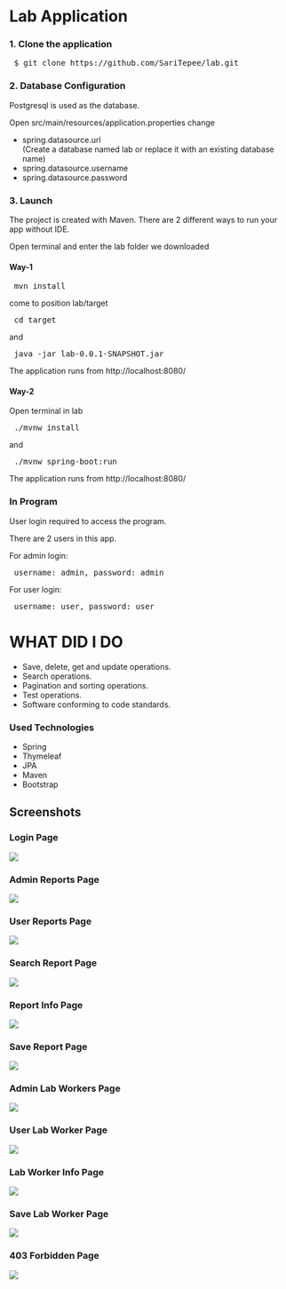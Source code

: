 # Lab Application

### 1. Clone the application

<pre> $ git clone https://github.com/SariTepee/lab.git </pre>

### 2. Database Configuration

Postgresql is used as the database.

Open src/main/resources/application.properties change 
<ul>
    <li>spring.datasource.url</li> (Create a database named lab or replace it with an existing database name)
    <li>spring.datasource.username</li>
    <li>spring.datasource.password</li>
</ul>

### 3. Launch

The project is created with Maven. There are 2 different ways to run your app without IDE.

Open terminal and enter the lab folder we downloaded

#### Way-1

<pre> mvn install </pre>
come to position lab/target
<pre> cd target </pre>
and
<pre> java -jar lab-0.0.1-SNAPSHOT.jar </pre>

The application runs from http://localhost:8080/

#### Way-2
Open terminal in lab
<pre> ./mvnw install </pre>
and
<pre> ./mvnw spring-boot:run </pre>

The application runs from http://localhost:8080/

### In Program

User login required to access the program.

There are 2 users in this app.

For admin login:
<pre> username: admin, password: admin </pre>

For user login:
<pre> username: user, password: user </pre>

# WHAT DID I DO

<ul>
    <li>Save, delete, get and update operations.</li>
    <li>Search operations.</li>
    <li>Pagination and sorting operations.</li>
    <li>Test operations.</li>
    <li>Software conforming to code standards.</li>
</ul>

### Used Technologies

<ul>
    <li>Spring</li>
    <li>Thymeleaf</li>
    <li>JPA</li>
    <li>Maven</li>
    <li>Bootstrap</li>
</ul>

## Screenshots

### Login Page
![](https://github.com/SariTepee/lab/blob/master/screenshots/login.png)

### Admin Reports Page
![](https://github.com/SariTepee/lab/blob/master/screenshots/admin_reports.png)

### User Reports Page
![](https://github.com/SariTepee/lab/blob/master/screenshots/user_reports.png)

### Search Report Page
![](https://github.com/SariTepee/lab/blob/master/screenshots/searchReport.png)

### Report Info Page
![](https://github.com/SariTepee/lab/blob/master/screenshots/reportInfo.png)

### Save Report Page
![](https://github.com/SariTepee/lab/blob/master/screenshots/saveReport.png)

### Admin Lab Workers Page
![](https://github.com/SariTepee/lab/blob/master/screenshots/admin_labWorkers.png)

### User Lab Worker Page
![](https://github.com/SariTepee/lab/blob/master/screenshots/user_labWorkers.png)

### Lab Worker Info Page
![](https://github.com/SariTepee/lab/blob/master/screenshots/labWorkerInfo.png)

### Save Lab Worker Page
![](https://github.com/SariTepee/lab/blob/master/screenshots/saveLabWorker.png)

### 403 Forbidden Page
![](https://github.com/SariTepee/lab/blob/master/screenshots/403Page(Forbidden).png)
